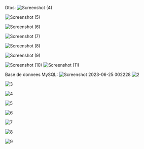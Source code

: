 Dtos:
![Screenshot (4)](https://github.com/Abderrahmane55/ellaouzi_abderrahmane_JEE/assets/107000262/d9944ea5-04c9-4ebc-be95-6f4bfd7d8452)

![Screenshot (5)](https://github.com/Abderrahmane55/ellaouzi_abderrahmane_JEE/assets/107000262/3f19b59c-487d-40a3-a1ad-93e017225789)

![Screenshot (6)](https://github.com/Abderrahmane55/ellaouzi_abderrahmane_JEE/assets/107000262/cec6bb78-d785-4bd1-a3ec-7495c149e653)

![Screenshot (7)](https://github.com/Abderrahmane55/ellaouzi_abderrahmane_JEE/assets/107000262/40bfa78b-6453-4316-8a2e-1f46aab722e4)

![Screenshot (8)](https://github.com/Abderrahmane55/ellaouzi_abderrahmane_JEE/assets/107000262/20b7b641-4e25-4fba-b2bc-8f552e54f89f)

![Screenshot (9)](https://github.com/Abderrahmane55/ellaouzi_abderrahmane_JEE/assets/107000262/25008839-3e01-45bd-a27c-ee08e4d61298)

![Screenshot (10)](https://github.com/Abderrahmane55/ellaouzi_abderrahmane_JEE/assets/107000262/654648ba-9bb3-4b46-8ba3-778f0190a59c)
![Screenshot (11)](https://github.com/Abderrahmane55/ellaouzi_abderrahmane_JEE/assets/107000262/7e0d6157-f834-4406-862f-79c9e14d77b8)











Base de donnees MySQL:
![Screenshot 2023-06-25 002228](https://github.com/Abderrahmane55/ellaouzi_abderrahmane_JEE/assets/107000262/68ce22b8-cab0-40ce-8ddf-9a56d6eec1a3)
![2](https://github.com/Abderrahmane55/ellaouzi_abderrahmane_JEE/assets/107000262/a8803d19-e07a-4d1f-9ba8-8c4bad948746)

![3](https://github.com/Abderrahmane55/ellaouzi_abderrahmane_JEE/assets/107000262/69c595b7-ffbe-4397-8d29-2283427ea51c)

![4](https://github.com/Abderrahmane55/ellaouzi_abderrahmane_JEE/assets/107000262/4ede6ad6-8ad2-4def-a770-ebadb69d94fa)

![5](https://github.com/Abderrahmane55/ellaouzi_abderrahmane_JEE/assets/107000262/5f4f8405-a72e-41e2-a8e2-4395c1383345)

![6](https://github.com/Abderrahmane55/ellaouzi_abderrahmane_JEE/assets/107000262/9d40ce8c-9d16-4e27-8173-c698f1a1b6f2)

![7](https://github.com/Abderrahmane55/ellaouzi_abderrahmane_JEE/assets/107000262/eb3ffff1-b128-43b6-b194-6aa71cea3935)

![8](https://github.com/Abderrahmane55/ellaouzi_abderrahmane_JEE/assets/107000262/ae499c40-794b-4ab5-a0fe-5cf8ff39c26a)

![9](https://github.com/Abderrahmane55/ellaouzi_abderrahmane_JEE/assets/107000262/87851247-1a16-4caa-be23-9b4a0d36f10c)
